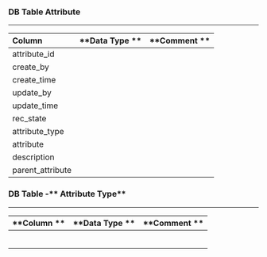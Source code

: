 ### **DB Table Attribute**

---

| **Column** | **Data Type ** | **Comment ** |
| :--- | :--- | :--- |
| attribute\_id |  |  |
| create\_by |  |  |
| create\_time |  |  |
| update\_by |  |  |
| update\_time |  |  |
| rec\_state |  |  |
| attribute\_type |  |  |
| attribute |  |  |
| description |  |  |
| parent\_attribute |  |  |

### DB Table -** Attribute Type**

---

| **Column ** | **Data Type ** | **Comment ** |
| :--- | :--- | :--- |
|  |  |  |
|  |  |  |
|  |  |  |
|  |  |  |
|  |  |  |
|  |  |  |



